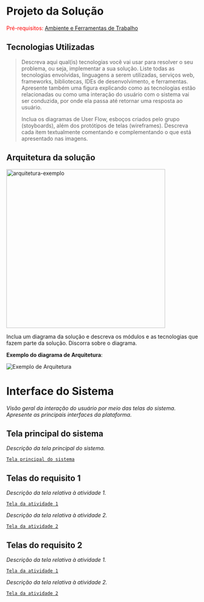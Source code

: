 # Projeto da Solução

<span style="color:red">Pré-requisitos: <a href="4-Gestão-Configuração.md"> Ambiente e Ferramentas de Trabalho</a></span>

## Tecnologias Utilizadas

> Descreva aqui qual(is) tecnologias você vai usar para resolver o seu
> problema, ou seja, implementar a sua solução. Liste todas as
> tecnologias envolvidas, linguagens a serem utilizadas, serviços web,
> frameworks, bibliotecas, IDEs de desenvolvimento, e ferramentas.
> Apresente também uma figura explicando como as tecnologias estão
> relacionadas ou como uma interação do usuário com o sistema vai ser
> conduzida, por onde ela passa até retornar uma resposta ao usuário.
> 
> Inclua os diagramas de User Flow, esboços criados pelo grupo
> (stoyboards), além dos protótipos de telas (wireframes). Descreva cada
> item textualmente comentando e complementando o que está apresentado
> nas imagens.

## Arquitetura da solução


<img width="417" alt="arquitetura-exemplo" src="https://github.com/user-attachments/assets/0e2d0549-6369-41e2-944f-4788a30c3cfd" />


 Inclua um diagrama da solução e descreva os módulos e as tecnologias
 que fazem parte da solução. Discorra sobre o diagrama.
 
 **Exemplo do diagrama de Arquitetura**:
 
 ![Exemplo de Arquitetura](./images/arquitetura-exemplo.png)




# Interface do Sistema


_Visão geral da interação do usuário por meio das telas do sistema. Apresente as principais interfaces da plataforma._

## Tela principal do sistema

_Descrição da tela principal do sistema._

[`Tela principal do sistema`](images/)


## Telas do requisito 1

_Descrição da tela relativa à atividade 1._

[`Tela da atividade 1`](images/)

_Descrição da tela relativa à atividade 2._

[`Tela da atividade 2`](images/)


## Telas do requisito 2

_Descrição da tela relativa à atividade 1._

[`Tela da atividade 1`](images/)

_Descrição da tela relativa à atividade 2._

[`Tela da atividade 2`](images/)



